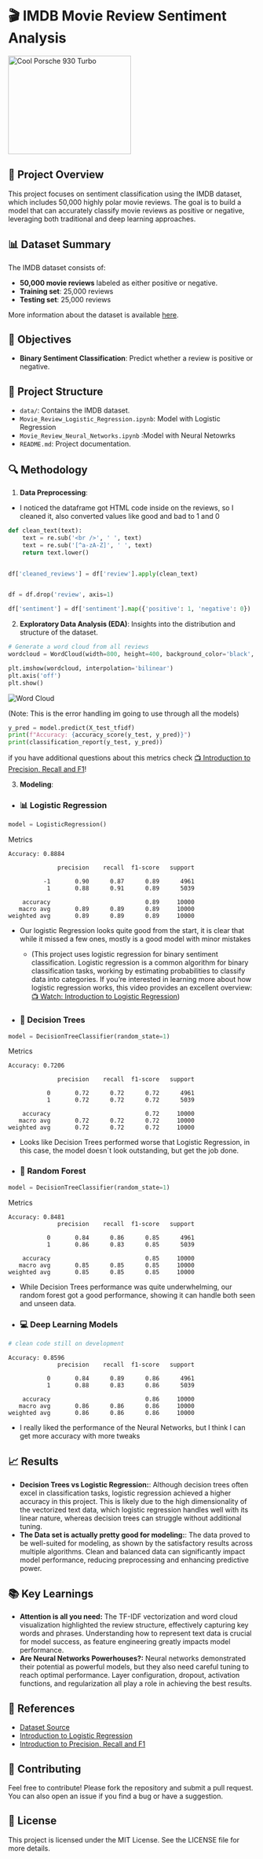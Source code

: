 # 🎬 IMDB Movie Review Sentiment Analysis

<img src="https://th-thumbnailer.cdn-si-edu.com/vCjrNaMJS4XDwEktzN75MD1wdqs=/1000x750/filters:no_upscale()/https://tf-cmsv2-smithsonianmag-media.s3.amazonaws.com/filer/bc/32/bc328d3e-22e2-41e4-b3d5-a230015d7f00/42-36911842.jpg" alt="Cool Porsche 930 Turbo" width="250" height="200"/>


## 🍿 Project Overview
This project focuses on sentiment classification using the IMDB dataset, which includes 50,000 highly polar movie reviews. The goal is to build a model that can accurately classify movie reviews as positive or negative, leveraging both traditional and deep learning approaches.

## 📊 Dataset Summary
The IMDB dataset consists of:
- **50,000 movie reviews** labeled as either positive or negative.
- **Training set**: 25,000 reviews
- **Testing set**: 25,000 reviews

More information about the dataset is available [here](https://www.kaggle.com/datasets/lakshmi25npathi/imdb-dataset-of-50k-movie-reviews/data).

## 🎯 Objectives
- **Binary Sentiment Classification**: Predict whether a review is positive or negative.

## 📂 Project Structure
- `data/`: Contains the IMDB dataset.
- `Movie_Review_Logistic_Regression.ipynb`: Model with Logistic Regression
- `Movie_Review_Neural_Networks.ipynb` :Model with Neural Netowrks
- `README.md`: Project documentation.

## 🔍 Methodology
1. **Data Preprocessing**: 
- I noticed the dataframe got HTML code inside on the reviews, so I cleaned it, also converted values like good and bad to 1 and 0

```python
def clean_text(text):
    text = re.sub('<br />', ' ', text)  
    text = re.sub('[^a-zA-Z]', ' ', text)  
    return text.lower()


df['cleaned_reviews'] = df['review'].apply(clean_text)


df = df.drop('review', axis=1)

df['sentiment'] = df['sentiment'].map({'positive': 1, 'negative': 0})
```


2. **Exploratory Data Analysis (EDA)**: Insights into the distribution and structure of the dataset.

```python
# Generate a word cloud from all reviews
wordcloud = WordCloud(width=800, height=400, background_color='black', colormap='Blues', max_words=100).generate(' '.join(df['cleaned_reviews']))

plt.imshow(wordcloud, interpolation='bilinear')
plt.axis('off')
plt.show()

```
![Word Cloud](results/MovieWordCloud.png)

(Note: This is the error handling im going to use through all the models)
```python
y_pred = model.predict(X_test_tfidf)
print(f"Accuracy: {accuracy_score(y_test, y_pred)}")
print(classification_report(y_test, y_pred))
```

if you have additional questions about this metrics check [📺 Introduction to Precision, Recall and F1](https://www.youtube.com/watch?v=jJ7ff7Gcq344)!

3. **Modeling**:
- ### 📊 Logistic Regression
```python
model = LogisticRegression()
```
Metrics
```
Accuracy: 0.8884

              precision    recall  f1-score   support

          -1       0.90      0.87      0.89      4961
           1       0.88      0.91      0.89      5039

    accuracy                           0.89     10000
   macro avg       0.89      0.89      0.89     10000
weighted avg       0.89      0.89      0.89     10000
```
   - Our logistic Regression looks quite good from the start, it is clear that while it missed a few ones, mostly is a good model with minor mistakes

      - (This project uses logistic regression for binary sentiment classification. Logistic regression is a common algorithm for binary classification tasks, working by estimating probabilities to classify data into categories. If you’re interested in learning more about how logistic regression works, this video provides an excellent overview: [📺 Watch: Introduction to Logistic Regression](https://www.youtube.com/watch?v=EKm0spFxFG4))


   - ### 🌳 Decision Trees
   ```python
   model = DecisionTreeClassifier(random_state=1)
   ```
Metrics
```
Accuracy: 0.7206

              precision    recall  f1-score   support

           0       0.72      0.72      0.72      4961
           1       0.72      0.72      0.72      5039

    accuracy                           0.72     10000
   macro avg       0.72      0.72      0.72     10000
weighted avg       0.72      0.72      0.72     10000
```
   - Looks like Decision Trees performed worse that Logistic Regression, in this case, the model doesn´t look outstanding, but get the job done.

   - ### 🌲 Random Forest
   ```python
   model = DecisionTreeClassifier(random_state=1)
   ```
Metrics
```
Accuracy: 0.8481
              precision    recall  f1-score   support

           0       0.84      0.86      0.85      4961
           1       0.86      0.83      0.85      5039

    accuracy                           0.85     10000
   macro avg       0.85      0.85      0.85     10000
weighted avg       0.85      0.85      0.85     10000
```
   - While Decision Trees performance was quite underwhelming, our random forest got a good performance, showing it can handle both seen and unseen data.

   - ### 💻 Deep Learning Models


```python
# clean code still on development
```
```
Accuracy: 0.8596
              precision    recall  f1-score   support

           0       0.84      0.89      0.86      4961
           1       0.88      0.83      0.86      5039

    accuracy                           0.86     10000
   macro avg       0.86      0.86      0.86     10000
weighted avg       0.86      0.86      0.86     10000
```
- I really liked the performance of the Neural Networks, but I think I can get more accuracy with more tweaks

## 📈 Results
- **Decision Trees vs Logistic Regression:**: Although decision trees often excel in classification tasks, logistic regression achieved a higher accuracy in this project. This is likely due to the high dimensionality of the vectorized text data, which logistic regression handles well with its linear nature, whereas decision trees can struggle without additional tuning.
- **The Data set is actually pretty good for modeling:**: The data proved to be well-suited for modeling, as shown by the satisfactory results across multiple algorithms. Clean and balanced data can significantly impact model performance, reducing preprocessing and enhancing predictive power.

## 📚 Key Learnings
- **Attention is all you need:**  The TF-IDF vectorization and word cloud visualization highlighted the review structure, effectively capturing key words and phrases. Understanding how to represent text data is crucial for model success, as feature engineering greatly impacts model performance.
- **Are Neural Networks Powerhouses?:** Neural networks demonstrated their potential as powerful models, but they also need careful tuning to reach optimal performance. Layer configuration, dropout, activation functions, and regularization all play a role in achieving the best results.

## 📜 References
- [Dataset Source](link_to_dataset_source)
- [Introduction to Logistic Regression](https://www.youtube.com/watch?v=EKm0spFxFG4)
- [Introduction to Precision, Recall and F1](https://www.youtube.com/watch?v=jJ7ff7Gcq344)


## 🤝 Contributing
Feel free to contribute! Please fork the repository and submit a pull request. You can also open an issue if you find a bug or have a suggestion.

## 📄 License

This project is licensed under the MIT License. See the LICENSE file for more details.
